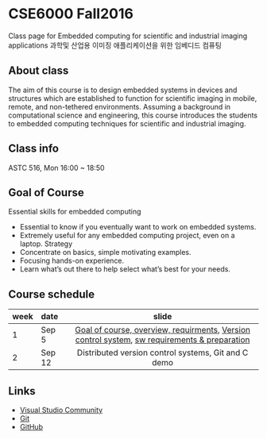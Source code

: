 # CSE6000 Fall2016
Class page for Embedded computing for scientific and industrial imaging applications
과학및 산업용 이미징 애플리케이션을 위한 임베디드 컴퓨팅

## About class
The aim of this course is to design embedded systems in devices and structures which are established to function for scientific imaging in mobile, remote, and non-tethered environments. Assuming a background in computational science and engineering, this course introduces the students to embedded computing techniques for scientific and industrial imaging.

## Class info
ASTC 516, Mon 16:00 ~ 18:50

## Goal of Course
Essential skills for embedded computing
- Essential to know if you eventually want to work on embedded systems.
- Extremely useful for any embedded computing project, even on a laptop.
Strategy
- Concentrate on basics, simple motivating examples.
- Focusing hands-on experience.
- Learn what’s out there to help select what’s best for your needs.

## Course schedule
week   | date         | slide
------ |:-------------|:-------------:
1 | Sep 5  | [Goal of course, overview, requirments](slides/ec_siip_01.pdf), [Version control system](slides/ec_siip_02.pdf), [sw requirements & preparation](slides/ec_siip_00.pdf)
2 | Sep 12 | Distributed version control systems, Git and C demo


## Links
* [Visual Studio Community](https://www.visualstudio.com/en-us/downloads/download-visual-studio-vs.aspx)
* [Git](https://git-scm.com/downloads)
* [GitHub](https://github.com/)
